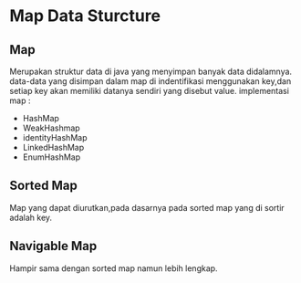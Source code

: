 # Map Data Sturcture

## Map
Merupakan struktur data di java yang menyimpan banyak data didalamnya.
data-data yang disimpan dalam map di indentifikasi menggunakan key,dan
setiap key akan memiliki datanya sendiri yang disebut value.
implementasi map :
  - HashMap 
  - WeakHashmap
  - identityHashMap
  - LinkedHashMap
  - EnumHashMap

## Sorted Map
Map yang dapat diurutkan,pada dasarnya pada sorted map yang di sortir 
adalah key.

## Navigable Map
Hampir sama dengan sorted map namun lebih lengkap.

